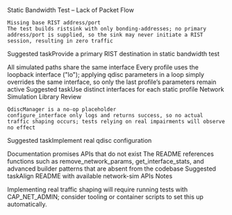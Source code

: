 Static Bandwidth Test – Lack of Packet Flow

    Missing base RIST address/port
    The test builds ristsink with only bonding-addresses; no primary address/port is supplied, so the sink may never initiate a RIST session, resulting in zero traffic

Suggested taskProvide a primary RIST destination in static bandwidth test

All simulated paths share the same interface
Every profile uses the loopback interface ("lo"); applying qdisc parameters in a loop simply overrides the same interface, so only the last profile’s parameters remain active
Suggested taskUse distinct interfaces for each static profile
Network Simulation Library Review

    QdiscManager is a no-op placeholder
    configure_interface only logs and returns success, so no actual traffic shaping occurs; tests relying on real impairments will observe no effect

Suggested taskImplement real qdisc configuration

Documentation promises APIs that do not exist
The README references functions such as remove_network_params, get_interface_stats, and advanced builder patterns that are absent from the codebase
Suggested taskAlign README with available network-sim APIs
Notes

Implementing real traffic shaping will require running tests with CAP_NET_ADMIN; consider tooling or container scripts to set this up automatically.